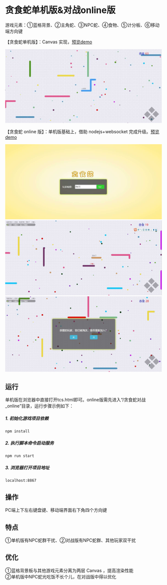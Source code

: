 # 贪食蛇单机版&对战online版
游戏元素：①蓝格背景、②主角蛇、③NPC蛇、④食物、⑤计分板、⑥移动端方向键

【贪食蛇单机版】：Canvas 实现，<a target="_blank" href="https://albertlebron.github.io/tanshishe/%E8%B4%AA%E9%A3%9F%E8%9B%87_%E5%8D%95%E6%9C%BA%E7%89%88/tcs.html">预览demo</a><br>

<img alt="游戏截图加载中..." src="images/tcs_%E6%B8%B8%E6%88%8F%E6%88%AA%E5%9B%BE.JPG" />

【贪食蛇 online 版】：单机版基础上，借助 nodejs+websocket 完成升级。<a target="_blank" href="http://119.3.144.14:8867">预览demo</a><br>

<img alt="游戏截图加载中..." src="images/tcs_online%E6%B8%B8%E6%88%8F%E6%88%AA%E5%9B%BE1.JPG" />
<img alt="游戏截图加载中..." src="images/tcs_online%E6%B8%B8%E6%88%8F%E6%88%AA%E5%9B%BE2.JPG" />
<img alt="游戏截图加载中..." src="images/tcs_online%E6%B8%B8%E6%88%8F%E6%88%AA%E5%9B%BE3.JPG" />

## 运行
单机版在浏览器中直接打开tcs.html即可。online版需先进入“/贪食蛇对战_online”目录，运行步骤示例如下：<br>
##### 1. 初始化游戏项目依赖<br>
    npm install
##### 2. 执行脚本命令启动服务<br>
    npm run start
##### 3. 浏览器打开项目地址
    localhost:8867

## 操作
PC端上下左右键盘键、移动端界面右下角四个方向键

## 特点
①单机版有NPC蛇群干扰、②对战版有NPC蛇群、其他玩家双干扰

## 优化
①蓝格背景板与其他游戏元素分离为两层 Canvas ，提高渲染性能<br>②单机版中NPC蛇光吃饭不长个儿，在对战版中得以优化

